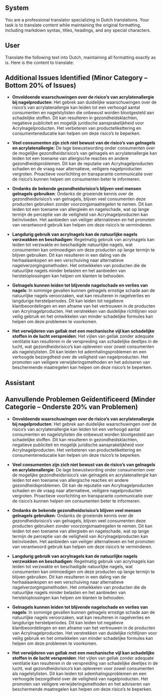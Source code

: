 ## System

You are a professional translator specializing in Dutch translations. 
Your task is to translate content while maintaining the original formatting, including markdown syntax, 
titles, headings, and any special characters.

## User

Translate the following text into Dutch, maintaining all formatting exactly as is.
Here is the content to translate:
## Additional Issues Identified (Minor Category – Bottom 20% of Issues)

- **Onvoldoende waarschuwingen over de risico’s van acrylatenallergie bij nagelproducten**: Het gebrek aan duidelijke waarschuwingen over de risico’s van acrylatenallergie kan leiden tot een verhoogd aantal consumenten en nagelstylisten die onbewust worden blootgesteld aan schadelijke stoffen. Dit kan resulteren in gezondheidsklachten, negatieve publiciteit en mogelijk juridische aansprakelijkheid voor Acrylnagelproducten. Het verbeteren van productetikettering en consumenteneducatie kan helpen om deze risico’s te beperken.

- **Veel consumenten zijn zich niet bewust van de risico’s van gelnagels en acrylatenallergie**: De lage bewustwording onder consumenten over de mogelijke gezondheidsrisico’s van gelnagels en acrylatenallergie kan leiden tot een toename van allergische reacties en andere gezondheidsproblemen. Dit kan de reputatie van Acrylnagelproducten schaden en de vraag naar alternatieve, veiligere nagelproducten vergroten. Proactieve voorlichting en transparante communicatie over de risico’s kunnen helpen om consumenten beter te informeren.

- **Ondanks de bekende gezondheidsrisico’s blijven veel mensen gelnagels gebruiken**: Ondanks de groeiende kennis over de gezondheidsrisico’s van gelnagels, blijven veel consumenten deze producten gebruiken zonder voorzorgsmaatregelen te nemen. Dit kan leiden tot een toename van allergieën en nagelschade, wat op lange termijn de perceptie van de veiligheid van Acrylnagelproducten kan beïnvloeden. Het aanbieden van veiliger alternatieven en het promoten van verantwoord gebruik kan helpen om deze risico’s te verminderen.

- **Langdurig gebruik van acrylnagels kan de natuurlijke nagels verzwakken en beschadigen**: Regelmatig gebruik van acrylnagels kan leiden tot verzwakte en beschadigde natuurlijke nagels, wat consumenten kan ontmoedigen om deze producten op lange termijn te blijven gebruiken. Dit kan resulteren in een daling van de herhaalaankopen en een verschuiving naar alternatieve nagelverzorgingsmethoden. Het ontwikkelen van producten die de natuurlijke nagels minder belasten en het aanbieden van hersteloplossingen kan helpen om klanten te behouden.

- **Gelnagels kunnen leiden tot blijvende nagelschade en verlies van nagels**: In sommige gevallen kunnen gelnagels ernstige schade aan de natuurlijke nagels veroorzaken, wat kan resulteren in nagelverlies en langdurige herstelperiodes. Dit kan leiden tot negatieve klantbeoordelingen en een afname van het vertrouwen in de producten van Acrylnagelproducten. Het verstrekken van duidelijke richtlijnen voor veilig gebruik en het ontwikkelen van minder schadelijke formules kan helpen om deze problemen te voorkomen.

- **Het verwijderen van gellak met een mechanische vijl kan schadelijke stoffen in de lucht verspreiden**: Het vijlen van gellak zonder adequate ventilatie kan resulteren in de verspreiding van schadelijke deeltjes in de lucht, wat gezondheidsrisico’s kan opleveren voor zowel consumenten als nagelstylisten. Dit kan leiden tot ademhalingsproblemen en een verhoogde bezorgdheid over de veiligheid van nagelproducten. Het promoten van veiligere verwijderingsmethoden en het adviseren van beschermende maatregelen kan helpen om deze risico’s te beperken.

## Assistant

## Aanvullende Problemen Geïdentificeerd (Minder Categorie – Onderste 20% van Problemen)

- **Onvoldoende waarschuwingen over de risico’s van acrylatenallergie bij nagelproducten**: Het gebrek aan duidelijke waarschuwingen over de risico’s van acrylatenallergie kan leiden tot een verhoogd aantal consumenten en nagelstylisten die onbewust worden blootgesteld aan schadelijke stoffen. Dit kan resulteren in gezondheidsklachten, negatieve publiciteit en mogelijk juridische aansprakelijkheid voor Acrylnagelproducten. Het verbeteren van productetikettering en consumenteneducatie kan helpen om deze risico’s te beperken.

- **Veel consumenten zijn zich niet bewust van de risico’s van gelnagels en acrylatenallergie**: De lage bewustwording onder consumenten over de mogelijke gezondheidsrisico’s van gelnagels en acrylatenallergie kan leiden tot een toename van allergische reacties en andere gezondheidsproblemen. Dit kan de reputatie van Acrylnagelproducten schaden en de vraag naar alternatieve, veiligere nagelproducten vergroten. Proactieve voorlichting en transparante communicatie over de risico’s kunnen helpen om consumenten beter te informeren.

- **Ondanks de bekende gezondheidsrisico’s blijven veel mensen gelnagels gebruiken**: Ondanks de groeiende kennis over de gezondheidsrisico’s van gelnagels, blijven veel consumenten deze producten gebruiken zonder voorzorgsmaatregelen te nemen. Dit kan leiden tot een toename van allergieën en nagelschade, wat op lange termijn de perceptie van de veiligheid van Acrylnagelproducten kan beïnvloeden. Het aanbieden van veiliger alternatieven en het promoten van verantwoord gebruik kan helpen om deze risico’s te verminderen.

- **Langdurig gebruik van acrylnagels kan de natuurlijke nagels verzwakken en beschadigen**: Regelmatig gebruik van acrylnagels kan leiden tot verzwakte en beschadigde natuurlijke nagels, wat consumenten kan ontmoedigen om deze producten op lange termijn te blijven gebruiken. Dit kan resulteren in een daling van de herhaalaankopen en een verschuiving naar alternatieve nagelverzorgingsmethoden. Het ontwikkelen van producten die de natuurlijke nagels minder belasten en het aanbieden van hersteloplossingen kan helpen om klanten te behouden.

- **Gelnagels kunnen leiden tot blijvende nagelschade en verlies van nagels**: In sommige gevallen kunnen gelnagels ernstige schade aan de natuurlijke nagels veroorzaken, wat kan resulteren in nagelverlies en langdurige herstelperiodes. Dit kan leiden tot negatieve klantbeoordelingen en een afname van het vertrouwen in de producten van Acrylnagelproducten. Het verstrekken van duidelijke richtlijnen voor veilig gebruik en het ontwikkelen van minder schadelijke formules kan helpen om deze problemen te voorkomen.

- **Het verwijderen van gellak met een mechanische vijl kan schadelijke stoffen in de lucht verspreiden**: Het vijlen van gellak zonder adequate ventilatie kan resulteren in de verspreiding van schadelijke deeltjes in de lucht, wat gezondheidsrisico’s kan opleveren voor zowel consumenten als nagelstylisten. Dit kan leiden tot ademhalingsproblemen en een verhoogde bezorgdheid over de veiligheid van nagelproducten. Het promoten van veiligere verwijderingsmethoden en het adviseren van beschermende maatregelen kan helpen om deze risico’s te beperken.

